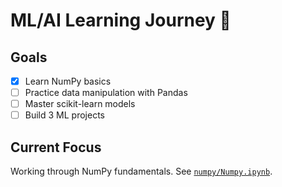 # ML/AI Learning Journey 🚀

## Goals
- [x] Learn NumPy basics
- [ ] Practice data manipulation with Pandas
- [ ] Master scikit-learn models
- [ ] Build 3 ML projects

## Current Focus
Working through NumPy fundamentals. See [`numpy/Numpy.ipynb`](numpy/Numpy.ipynb).

